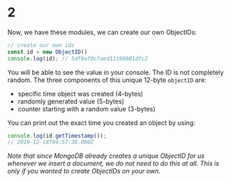 # 2

Now, we have these modules, we can create our own ObjectIDs:

```javascript
// create our own ids
const id = new ObjectID()
console.log(id); // 5df9af9cfaed11190801dfc2
```

You will be able to see the value in your console. The ID is not completely random. The three components of this unique 12-byte `objectID` are:

* specific time object was created \(4-bytes\)
* randomly generated value \(5-bytes\)
* counter starting with a random value \(3-bytes\)

You can print out the exact time you created an object by using:

```javascript
console.log(id.getTimestamp());
// 2019-12-18T04:57:38.000Z
```

_Note that since MongoDB already creates a unique ObjectID for us whenever we insert a document, we do not need to do this at all. This is only if you wanted to create ObjectIDs on your own._


